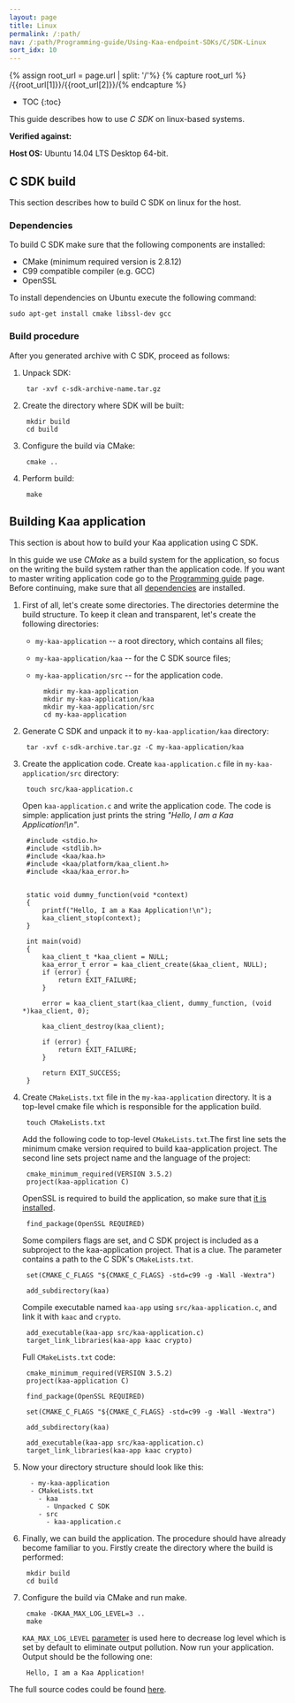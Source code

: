 ```yaml
---
layout: page
title: Linux
permalink: /:path/
nav: /:path/Programming-guide/Using-Kaa-endpoint-SDKs/C/SDK-Linux
sort_idx: 10
---
```

{% assign root_url = page.url | split: '/'%}
{% capture root_url  %} /{{root_url[1]}}/{{root_url[2]}}/{% endcapture %}

* TOC
{:toc}

This guide describes how to use *C SDK* on linux-based systems.

**Verified against:**

**Host OS:** Ubuntu 14.04 LTS Desktop 64-bit.

## C SDK build

This section describes how to build C SDK on linux for the host.

### Dependencies

To build C SDK make sure that the following components are installed:

 - CMake (minimum required version is 2.8.12)
 - C99 compatible compiler (e.g. GCC)
 - OpenSSL

To install dependencies on Ubuntu execute the following command:

```
sudo apt-get install cmake libssl-dev gcc
```

### Build procedure

After you generated archive with C SDK, proceed as follows:

1. Unpack SDK:

        tar -xvf c-sdk-archive-name.tar.gz

2. Create the directory where SDK will be built:


        mkdir build
        cd build

3. Configure the build via CMake:

        cmake ..

4. Perform build:

        make

## Building Kaa application

This section is about how to build your Kaa application using C SDK.

In this guide we use *CMake* as a build system for the application, so focus on the writing the build system rather than the application code. If you want to master writing application code go to the [Programming guide]({{root_url}}/Programming-guide) page. Before continuing, make sure that all [dependencies](#dependencies) are installed.

1. First of all, let's create some directories. The directories determine the build structure. To keep it clean and transparent, let's create the following directories:

    - `my-kaa-application` -- a root directory, which contains all files;
    - `my-kaa-application/kaa` -- for the C SDK source files;
    - `my-kaa-application/src` -- for the application code.


            mkdir my-kaa-application
            mkdir my-kaa-application/kaa
            mkdir my-kaa-application/src
            cd my-kaa-application

2. Generate C SDK and unpack it to `my-kaa-application/kaa` directory:

        tar -xvf c-sdk-archive.tar.gz -C my-kaa-application/kaa

3. Create the application code. Create `kaa-application.c` file in `my-kaa-application/src` directory:

        touch src/kaa-application.c

    Open `kaa-application.c` and write the application code. The code is simple: application just prints the string *"Hello, I am a Kaa Application!\n"*.

        #include <stdio.h>
        #include <stdlib.h>
        #include <kaa/kaa.h>
        #include <kaa/platform/kaa_client.h>
        #include <kaa/kaa_error.h>


        static void dummy_function(void *context)
        {
            printf("Hello, I am a Kaa Application!\n");
            kaa_client_stop(context);
        }

        int main(void)
        {
            kaa_client_t *kaa_client = NULL;
            kaa_error_t error = kaa_client_create(&kaa_client, NULL);
            if (error) {
                return EXIT_FAILURE;
            }

            error = kaa_client_start(kaa_client, dummy_function, (void *)kaa_client, 0);

            kaa_client_destroy(kaa_client);

            if (error) {
                return EXIT_FAILURE;
            }

            return EXIT_SUCCESS;
        }

4. Create `CMakeLists.txt` file in the `my-kaa-application` directory. It is a top-level cmake file which is responsible for the application build.

        touch CMakeLists.txt

    Add the following code to top-level `CMakeLists.txt`.The first line sets the minimum cmake version required to build kaa-application project. The second line sets project name and the language of the project:

        cmake_minimum_required(VERSION 3.5.2)
        project(kaa-application C)

    OpenSSL is required to build the application, so make sure that [it is installed](#dependencies).

        find_package(OpenSSL REQUIRED)

    Some compilers flags are set, and C SDK project is included as a subproject to the kaa-application project.
    That is a clue. The parameter contains a path to the C SDK's `CMakeLists.txt`.

        set(CMAKE_C_FLAGS "${CMAKE_C_FLAGS} -std=c99 -g -Wall -Wextra")

        add_subdirectory(kaa)

    Compile executable named `kaa-app` using `src/kaa-application.c`, and link it with `kaac` and `crypto`.

        add_executable(kaa-app src/kaa-application.c)
        target_link_libraries(kaa-app kaac crypto)

    Full `CMakeLists.txt` code:

        cmake_minimum_required(VERSION 3.5.2)
        project(kaa-application C)

        find_package(OpenSSL REQUIRED)

        set(CMAKE_C_FLAGS "${CMAKE_C_FLAGS} -std=c99 -g -Wall -Wextra")

        add_subdirectory(kaa)

        add_executable(kaa-app src/kaa-application.c)
        target_link_libraries(kaa-app kaac crypto)

5. Now your directory structure should look like this:

         - my-kaa-application
         - CMakeLists.txt
           - kaa
             - Unpacked C SDK
           - src
             - kaa-application.c

8. Finally, we can build the application. The procedure should have already become familiar to you. Firstly create the directory where the build is performed:

        mkdir build
        cd build

6. Configure the build via CMake and run make.

        cmake -DKAA_MAX_LOG_LEVEL=3 ..
        make

    `KAA_MAX_LOG_LEVEL` [parameter]({{root_url}}/Programming-guide/Using-Kaa-endpoint-SDKs/C) is used here to decrease log level which is set by default to eliminate output pollution. Now run your application. Output should be the following one:

        Hello, I am a Kaa Application!

The full source codes could be found [here](https://github.com/kaaproject/kaa/pull/772/commits/9fae5d8a522b307bbe9f783f69604f2701ca60cc).
